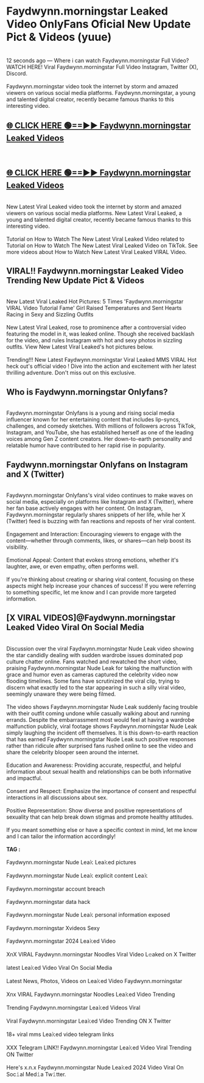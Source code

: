 # Faydwynn.morningstar Leaked Video OnlyFans Oficial New Update Pict & Videos (yuue)
<br>
12 seconds ago — Where i can watch Faydwynn.morningstar Full Video? WATCH HERE! Viral Faydwynn.morningstar Full Video Instagram, Twitter (X), Discord.
<br><br>
Faydwynn.morningstar video took the internet by storm and amazed viewers on various social media platforms. Faydwynn.morningstar, a young and talented digital creator, recently became famous thanks to this interesting video.
<br>
<h2><a href="https://play.trustnlinepharmacy.us?title=Faydwynn.morningstar">🌐 CLICK HERE 🟢==►► Faydwynn.morningstar Leaked Videos</a></h2>
<br>
<h2><a href="https://play.trustnlinepharmacy.us?title=Faydwynn.morningstar">🌐 CLICK HERE 🟢==►► Faydwynn.morningstar Leaked Videos</a></h2>
<br>
New Latest Viral Leaked video took the internet by storm and amazed viewers on various social media platforms. New Latest Viral Leaked, a young and talented digital creator, recently became famous thanks to this interesting video.
<br><br>
Tutorial on How to Watch The New Latest Viral Leaked Video related to Tutorial on How to Watch The New Latest Viral Leaked Video on TikTok. See more videos about How to Watch New Latest Viral Leaked VIRAL Video.
<br>
<h2>VIRAL!! Faydwynn.morningstar Leaked Video Trending New Update Pict & Videos</h2>
<br>
New Latest Viral Leaked Hot Pictures: 5 Times 'Faydwynn.morningstar VIRAL Video Tutorial Fame' Girl Raised Temperatures and Sent Hearts Racing in Sexy and Sizzling Outfits
<br><br>
New Latest Viral Leaked, rose to prominence after a controversial video featuring the model in it, was leaked online. Though she received backlash for the video, and rules Instagram with hot and sexy photos in sizzling outfits. View New Latest Viral Leaked's hot pictures below.
<br><br>
Trending!!! New Latest Faydwynn.morningstar Viral Leaked MMS VIRAL Hot heck out's official video ! Dive into the action and excitement with her latest thrilling adventure. Don't miss out on this exclusive.
<br>
<h2>Who is Faydwynn.morningstar Onlyfans?</h2>
<br>
Faydwynn.morningstar Onlyfans is a young and rising social media influencer known for her entertaining content that includes lip-syncs, challenges, and comedy sketches. With millions of followers across TikTok, Instagram, and YouTube, she has established herself as one of the leading voices among Gen Z content creators. Her down-to-earth personality and relatable humor have contributed to her rapid rise in popularity.
<br>
<h2>Faydwynn.morningstar Onlyfans on Instagram and X (Twitter)</h2>
<br>
Faydwynn.morningstar Onlyfans's viral video continues to make waves on social media, especially on platforms like Instagram and X (Twitter), where her fan base actively engages with her content. On Instagram, Faydwynn.morningstar regularly shares snippets of her life, while her X (Twitter) feed is buzzing with fan reactions and reposts of her viral content.
<br><br>
Engagement and Interaction: Encouraging viewers to engage with the content—whether through comments, likes, or shares—can help boost its visibility.
<br><br>
Emotional Appeal: Content that evokes strong emotions, whether it's laughter, awe, or even empathy, often performs well.
<br><br>
If you're thinking about creating or sharing viral content, focusing on these aspects might help increase your chances of success! If you were referring to something specific, let me know and I can provide more targeted information.
<br>
<h2>[X VIRAL VIDEOS]@Faydwynn.morningstar Leaked Video Viral On Social Media</h2>
<br>
Discussion over the viral Faydwynn.morningstar Nude Leak video showing the star candidly dealing with sudden wardrobe issues dominated pop culture chatter online. Fans watched and rewatched the short video, praising Faydwynn.morningstar Nude Leak for taking the malfunction with grace and humor even as cameras captured the celebrity video now flooding timelines. Some fans have scrutinized the viral clip, trying to discern what exactly led to the star appearing in such a silly viral video, seemingly unaware they were being filmed.
<br><br>
The video shows Faydwynn.morningstar Nude Leak suddenly facing trouble with their outfit coming undone while casually walking about and running errands. Despite the embarrassment most would feel at having a wardrobe malfunction publicly, viral footage shows Faydwynn.morningstar Nude Leak simply laughing the incident off themselves. It is this down-to-earth reaction that has earned Faydwynn.morningstar Nude Leak such positive responses rather than ridicule after surprised fans rushed online to see the video and share the celebrity blooper seen around the internet.
<br><br>
Education and Awareness: Providing accurate, respectful, and helpful information about sexual health and relationships can be both informative and impactful.
<br><br>
Consent and Respect: Emphasize the importance of consent and respectful interactions in all discussions about sex.
<br><br>
Positive Representation: Show diverse and positive representations of sexuality that can help break down stigmas and promote healthy attitudes.
<br><br>
If you meant something else or have a specific context in mind, let me know and I can tailor the information accordingly!
<br><br>
<strong>TAG :</strong>
<br><br>
Faydwynn.morningstar Nude Lea𝚔 Lea𝚔ed pictures
<br><br>
Faydwynn.morningstar Nude Lea𝚔 explicit content Lea𝚔
<br><br>
Faydwynn.morningstar account breach
<br><br>
Faydwynn.morningstar data hack
<br><br>
Faydwynn.morningstar Nude Lea𝚔 personal information exposed
<br><br>
Faydwynn.morningstar Xvideos Sexy
<br><br>
Faydwynn.morningstar 2024 Lea𝚔ed Video
<br><br>
XnX VIRAL Faydwynn.morningstar Noodles Viral Video L𝚎aked on X Twitter
<br><br>
latest Lea𝚔ed Video Viral On Social Media
<br><br>
Latest News, Photos, Videos on Lea𝚔ed Video Faydwynn.morningstar
<br><br>
Xnx VIRAL Faydwynn.morningstar Noodles Lea𝚔ed Video Trending
<br><br>
Trending Faydwynn.morningstar Lea𝚔ed Videos Viral
<br><br>
Viral Faydwynn.morningstar Lea𝚔ed Video Trending ON X Twitter
<br><br>
18+ viral mms Lea𝚔ed video telegram links
<br><br>
XXX Telegram LINK!! Faydwynn.morningstar Lea𝚔ed Video Viral Trending ON Twitter
<br><br>
Here's x.n.x Faydwynn.morningstar Nude Lea𝚔ed 2024 Video Viral On Soc𝚒al Med𝚒a Tw𝚒tter.
